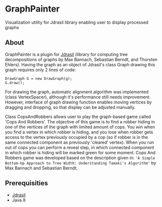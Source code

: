 # GraphPainter
Visualization utility for Jdrasil library enabling user to display processed graphs 
## About
GraphPainter is a plugin for [Jdrasil](https://github.com/maxbannach/Jdrasil) (library for computing tree decompositions of graphs by Max Bannach, Sebastian Berndt, and Thorsten Ehlers). Having the graph as an object of Jdrasil's class Graph drawing this graph requires only 2 lines of code:

```
DrawGraph G = new DrawGraph(g);
G.draw();
```

For drawing the graph, automatic alignment algorithm was implemented (class VertexSpacer), although it's performance still needs improvement. However, interface of graph drawing function enables moving vertices by dragging and dropping, so that display can be adjusted manually.

Class CopsAndRobbers allows user to play the graph-based game called 'Cops And Robbers'. The objective of this game is to find a robber hiding in one of the vertices of the graph with limited amount of cops. You win when you find a vertex in which robber is hiding, and you lose when robber gets access to the vertex previously occupied by a cop (so if robber is in the same connected component as previously 'cleared' vertex). When you run out of cops you can perform a reveal step, in which connected component in which robber is hiding will be marked green for some moment. Cops And Robbers game was developed based on the description given in: `'A Simple Bottom-Up Approach to Tree Width: Understanding Tamaki's Algorithm'` by Max Bannach and Sebastian Berndt.

## Prerequisities

* [Jdrasil](https://github.com/maxbannach/Jdrasil)
* Java 8
